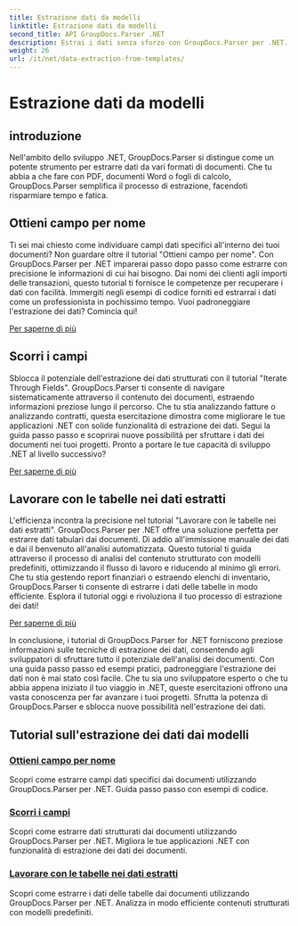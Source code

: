 ```yaml
---
title: Estrazione dati da modelli
linktitle: Estrazione dati da modelli
second_title: API GroupDocs.Parser .NET
description: Estrai i dati senza sforzo con GroupDocs.Parser per .NET. Impara a recuperare campi specifici, scorrere i dati e lavorare con le tabelle nel contenuto estratto.
weight: 26
url: /it/net/data-extraction-from-templates/
---
```


# Estrazione dati da modelli


## introduzione

Nell'ambito dello sviluppo .NET, GroupDocs.Parser si distingue come un potente strumento per estrarre dati da vari formati di documenti. Che tu abbia a che fare con PDF, documenti Word o fogli di calcolo, GroupDocs.Parser semplifica il processo di estrazione, facendoti risparmiare tempo e fatica.

## Ottieni campo per nome

Ti sei mai chiesto come individuare campi dati specifici all'interno dei tuoi documenti? Non guardare oltre il tutorial "Ottieni campo per nome". Con GroupDocs.Parser per .NET imparerai passo dopo passo come estrarre con precisione le informazioni di cui hai bisogno. Dai nomi dei clienti agli importi delle transazioni, questo tutorial ti fornisce le competenze per recuperare i dati con facilità. Immergiti negli esempi di codice forniti ed estrarrai i dati come un professionista in pochissimo tempo. Vuoi padroneggiare l'estrazione dei dati? Comincia qui!

[Per saperne di più](./get-field-by-name/)

## Scorri i campi

Sblocca il potenziale dell'estrazione dei dati strutturati con il tutorial "Iterate Through Fields". GroupDocs.Parser ti consente di navigare sistematicamente attraverso il contenuto dei documenti, estraendo informazioni preziose lungo il percorso. Che tu stia analizzando fatture o analizzando contratti, questa esercitazione dimostra come migliorare le tue applicazioni .NET con solide funzionalità di estrazione dei dati. Segui la guida passo passo e scoprirai nuove possibilità per sfruttare i dati dei documenti nei tuoi progetti. Pronto a portare le tue capacità di sviluppo .NET al livello successivo?

[Per saperne di più](./iterate-through-fields/)

## Lavorare con le tabelle nei dati estratti

L'efficienza incontra la precisione nel tutorial "Lavorare con le tabelle nei dati estratti". GroupDocs.Parser per .NET offre una soluzione perfetta per estrarre dati tabulari dai documenti. Dì addio all'immissione manuale dei dati e dai il benvenuto all'analisi automatizzata. Questo tutorial ti guida attraverso il processo di analisi del contenuto strutturato con modelli predefiniti, ottimizzando il flusso di lavoro e riducendo al minimo gli errori. Che tu stia gestendo report finanziari o estraendo elenchi di inventario, GroupDocs.Parser ti consente di estrarre i dati delle tabelle in modo efficiente. Esplora il tutorial oggi e rivoluziona il tuo processo di estrazione dei dati!

[Per saperne di più](./working-with-tables-in-extracted-data/)

In conclusione, i tutorial di GroupDocs.Parser for .NET forniscono preziose informazioni sulle tecniche di estrazione dei dati, consentendo agli sviluppatori di sfruttare tutto il potenziale dell'analisi dei documenti. Con una guida passo passo ed esempi pratici, padroneggiare l'estrazione dei dati non è mai stato così facile. Che tu sia uno sviluppatore esperto o che tu abbia appena iniziato il tuo viaggio in .NET, queste esercitazioni offrono una vasta conoscenza per far avanzare i tuoi progetti. Sfrutta la potenza di GroupDocs.Parser e sblocca nuove possibilità nell'estrazione dei dati.
## Tutorial sull'estrazione dei dati dai modelli
### [Ottieni campo per nome](./get-field-by-name/)
Scopri come estrarre campi dati specifici dai documenti utilizzando GroupDocs.Parser per .NET. Guida passo passo con esempi di codice.
### [Scorri i campi](./iterate-through-fields/)
Scopri come estrarre dati strutturati dai documenti utilizzando GroupDocs.Parser per .NET. Migliora le tue applicazioni .NET con funzionalità di estrazione dei dati dei documenti.
### [Lavorare con le tabelle nei dati estratti](./working-with-tables-in-extracted-data/)
Scopri come estrarre i dati delle tabelle dai documenti utilizzando GroupDocs.Parser per .NET. Analizza in modo efficiente contenuti strutturati con modelli predefiniti.